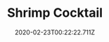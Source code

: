 ---
templateKey: blog-post
featuredpost: false
date: 2020-02-23T00:22:22.711Z
title: Shrimp Cocktail
description: A sumptuous appetizer made with freshly-caught shrimp. 
type: cooking
sellPrice: 160
energy: 225
health: 101
featuredimage: /img/Shrimp_Cocktail.png
tags:
  - Shrimp
  - Tomato
  - Wild Horseradish
  - edible
---